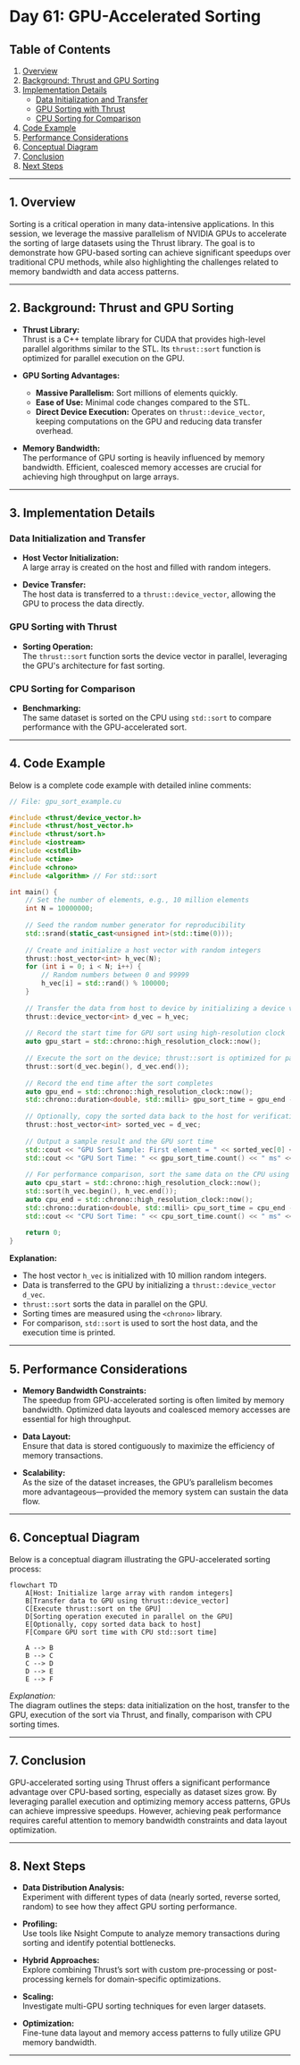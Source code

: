 
# Day 61: GPU-Accelerated Sorting

## Table of Contents
1. [Overview](#1-overview)
2. [Background: Thrust and GPU Sorting](#2-background-thrust-and-gpu-sorting)
3. [Implementation Details](#3-implementation-details)
   - [Data Initialization and Transfer](#data-initialization-and-transfer)
   - [GPU Sorting with Thrust](#gpu-sorting-with-thrust)
   - [CPU Sorting for Comparison](#cpu-sorting-for-comparison)
4. [Code Example](#4-code-example)
5. [Performance Considerations](#5-performance-considerations)
6. [Conceptual Diagram](#6-conceptual-diagram)
7. [Conclusion](#7-conclusion)
8. [Next Steps](#8-next-steps)

---

## 1. Overview

Sorting is a critical operation in many data-intensive applications. In this session, we leverage the massive parallelism of NVIDIA GPUs to accelerate the sorting of large datasets using the Thrust library. The goal is to demonstrate how GPU-based sorting can achieve significant speedups over traditional CPU methods, while also highlighting the challenges related to memory bandwidth and data access patterns.

---

## 2. Background: Thrust and GPU Sorting

- **Thrust Library:**  
  Thrust is a C++ template library for CUDA that provides high-level parallel algorithms similar to the STL. Its `thrust::sort` function is optimized for parallel execution on the GPU.

- **GPU Sorting Advantages:**  
  - **Massive Parallelism:** Sort millions of elements quickly.
  - **Ease of Use:** Minimal code changes compared to the STL.
  - **Direct Device Execution:** Operates on `thrust::device_vector`, keeping computations on the GPU and reducing data transfer overhead.

- **Memory Bandwidth:**  
  The performance of GPU sorting is heavily influenced by memory bandwidth. Efficient, coalesced memory accesses are crucial for achieving high throughput on large arrays.

---

## 3. Implementation Details

### Data Initialization and Transfer

- **Host Vector Initialization:**  
  A large array is created on the host and filled with random integers.

- **Device Transfer:**  
  The host data is transferred to a `thrust::device_vector`, allowing the GPU to process the data directly.

### GPU Sorting with Thrust

- **Sorting Operation:**  
  The `thrust::sort` function sorts the device vector in parallel, leveraging the GPU's architecture for fast sorting.

### CPU Sorting for Comparison

- **Benchmarking:**  
  The same dataset is sorted on the CPU using `std::sort` to compare performance with the GPU-accelerated sort.

---

## 4. Code Example

Below is a complete code example with detailed inline comments:

```cpp
// File: gpu_sort_example.cu

#include <thrust/device_vector.h>
#include <thrust/host_vector.h>
#include <thrust/sort.h>
#include <iostream>
#include <cstdlib>
#include <ctime>
#include <chrono>
#include <algorithm> // For std::sort

int main() {
    // Set the number of elements, e.g., 10 million elements
    int N = 10000000;
    
    // Seed the random number generator for reproducibility
    std::srand(static_cast<unsigned int>(std::time(0)));
    
    // Create and initialize a host vector with random integers
    thrust::host_vector<int> h_vec(N);
    for (int i = 0; i < N; i++) {
        // Random numbers between 0 and 99999
        h_vec[i] = std::rand() % 100000;
    }
    
    // Transfer the data from host to device by initializing a device vector
    thrust::device_vector<int> d_vec = h_vec;
    
    // Record the start time for GPU sort using high-resolution clock
    auto gpu_start = std::chrono::high_resolution_clock::now();
    
    // Execute the sort on the device; thrust::sort is optimized for parallel execution
    thrust::sort(d_vec.begin(), d_vec.end());
    
    // Record the end time after the sort completes
    auto gpu_end = std::chrono::high_resolution_clock::now();
    std::chrono::duration<double, std::milli> gpu_sort_time = gpu_end - gpu_start;
    
    // Optionally, copy the sorted data back to the host for verification
    thrust::host_vector<int> sorted_vec = d_vec;
    
    // Output a sample result and the GPU sort time
    std::cout << "GPU Sort Sample: First element = " << sorted_vec[0] << std::endl;
    std::cout << "GPU Sort Time: " << gpu_sort_time.count() << " ms" << std::endl;
    
    // For performance comparison, sort the same data on the CPU using std::sort
    auto cpu_start = std::chrono::high_resolution_clock::now();
    std::sort(h_vec.begin(), h_vec.end());
    auto cpu_end = std::chrono::high_resolution_clock::now();
    std::chrono::duration<double, std::milli> cpu_sort_time = cpu_end - cpu_start;
    std::cout << "CPU Sort Time: " << cpu_sort_time.count() << " ms" << std::endl;
    
    return 0;
}
```

**Explanation:**

- The host vector `h_vec` is initialized with 10 million random integers.
- Data is transferred to the GPU by initializing a `thrust::device_vector` `d_vec`.
- `thrust::sort` sorts the data in parallel on the GPU.
- Sorting times are measured using the `<chrono>` library.
- For comparison, `std::sort` is used to sort the host data, and the execution time is printed.

---

## 5. Performance Considerations

- **Memory Bandwidth Constraints:**  
  The speedup from GPU-accelerated sorting is often limited by memory bandwidth. Optimized data layouts and coalesced memory accesses are essential for high throughput.

- **Data Layout:**  
  Ensure that data is stored contiguously to maximize the efficiency of memory transactions.

- **Scalability:**  
  As the size of the dataset increases, the GPU’s parallelism becomes more advantageous—provided the memory system can sustain the data flow.

---

## 6. Conceptual Diagram

Below is a conceptual diagram illustrating the GPU-accelerated sorting process:

```mermaid
flowchart TD
    A[Host: Initialize large array with random integers]
    B[Transfer data to GPU using thrust::device_vector]
    C[Execute thrust::sort on the GPU]
    D[Sorting operation executed in parallel on the GPU]
    E[Optionally, copy sorted data back to host]
    F[Compare GPU sort time with CPU std::sort time]

    A --> B
    B --> C
    C --> D
    D --> E
    E --> F
```

*Explanation:*  
The diagram outlines the steps: data initialization on the host, transfer to the GPU, execution of the sort via Thrust, and finally, comparison with CPU sorting times.

---

## 7. Conclusion

GPU-accelerated sorting using Thrust offers a significant performance advantage over CPU-based sorting, especially as dataset sizes grow. By leveraging parallel execution and optimizing memory access patterns, GPUs can achieve impressive speedups. However, achieving peak performance requires careful attention to memory bandwidth constraints and data layout optimization.

---

## 8. Next Steps

- **Data Distribution Analysis:**  
  Experiment with different types of data (nearly sorted, reverse sorted, random) to see how they affect GPU sorting performance.

- **Profiling:**  
  Use tools like Nsight Compute to analyze memory transactions during sorting and identify potential bottlenecks.

- **Hybrid Approaches:**  
  Explore combining Thrust’s sort with custom pre-processing or post-processing kernels for domain-specific optimizations.

- **Scaling:**  
  Investigate multi-GPU sorting techniques for even larger datasets.

- **Optimization:**  
  Fine-tune data layout and memory access patterns to fully utilize GPU memory bandwidth.

---

```
